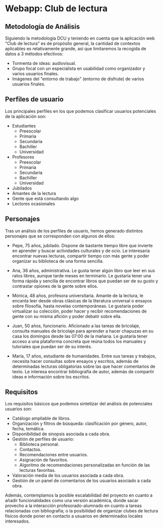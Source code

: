 # Webapp: Club de lectura
## Metodología de Análisis  
Siguiendo la metodología DCU y teniendo en cuenta que la aplicación web "Club de lectura" es de propósito general, la cantidad de contextos aplicables es relativamente grande, así que limitaremos la recogida de datos a 3 métodos efectivos:

* Tormenta de ideas: audiovisual.
* Grupo focal con un especialista en usabilidad como organizador y varios usuarios finales.
* Imágenes del "entorno de trabajo" (entorno de disfrute) de varios usuarios finales.

## Perfiles de usuario
Los principales perfiles en los que podemos clasificar usuarios potenciales de la aplicación son:
* Estudiantes  
    - Preescolar
    - Primaria 
    - Secundaria  
    - Bachiller  
    - Universidad
* Profesores  
    - Preescolar  
    - Primaria  
    - Secundaria  
    - Bachiller  
    - Universidad
* Jubilados
* Amantes de la lectura
* Gente que está consultando algo
* Lectores ocasionales

## Personajes
Tras un análisis de los perfiles de usuario, hemos generado distintos personajes que se corresponden con algunos de ellos:
* Pepe, 75 años, jubilado. Dispone de bastante tiempo libre que invierte en aprender y buscar actividades culturales y de ocio. Le interesaría encontrar nuevas lecturas, compartir tiempo con más gente y poder organizar su biblioteca de una forma sencilla.

* Ana, 36 años, administrativa. Le gusta tener algún libro que leer en sus ratos libres, aunque tarde meses en terminarlo. Le gustaría tener una forma rápida y sencilla de encontrar libros que puedan ser de su gusto y contrastar opiones de la gente sobre ellos.

* Mónica, 48 años, profesora universitaria. Amante de la lectura, le encanta leer desde obras clásicas de la literatura universal o ensayos sobre filosofía, hasta novelas contemporáneas. Le gustaría poder virtualizar su colección, poder hacer y recibir recomendaciones de gente con su misma afición y poder debatir sobre ella.  

* Juan, 50 años, funcionario. Aficionado a las tareas de bricolaje, consulta manuales de bricolaje para aprender a hacer chapuzas en su casa los domingos desde las 07:00 de la mañana.  Le gustaría tener acceso a una plataforma concreta que reúna todos los manuales y tutoriales que puedan ser de su interés.

* María, 17 años, estudiante de humanidades. Entre sus tareas y trabajos, necesita hacer consultas sobre ensayos y escritos, además de determinadas lecturas obligatorias sobre las que hacer comentarios de texto. Le interesa encontrar bibliografía de autor, además de compartir ideas e información sobre los escritos.

## Requisitos  
Los requisitos básicos que podemos sintetizar del análisis de potenciales usuarios son:  
* Catálogo ampliable de libros.
* Organización y filtros de búsqueda: clasificación por género, autor, fecha, temática.
* Disponibilidad de sinopsis asociada a cada obra.
* Gestión de perfiles de usuario:
    - Biblioteca personal.
    - Contactos.
    - Recomendaciones entre usuarios.
    - Asignación de favoritos.
    - Algoritmo de recomendaciones personalizadas en función de las lecturas favoritas.
* Valoración media de los usuarios asociada a cada obra.
* Gestión de un panel de comentarios de los usuarios asociado a cada obra.

Además, contemplamos la posible escalabilidad del proyecto en cuanto a añadir funcionalidades como una versión académica, donde sacar provecho a la interacción profesorado-alumnado en cuanto a tareas relacionadas con bibliografía; o la posibilidad de organizar clubes de lectura físicos donde poner en contacto a usuarios en determinados locales interesados.
